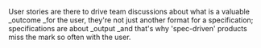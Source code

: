 User stories are there to drive team discussions about what is a valuable \_outcome \_for the user, they're not just another format for a specification; specifications are about \_output \_and that's why 'spec-driven' products miss the mark so often with the user.

